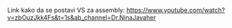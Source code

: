 Link kako da se postavi VS za assembly: https://www.youtube.com/watch?v=zbOuzJkk4Fs&t=1s&ab_channel=Dr.NinaJavaher
